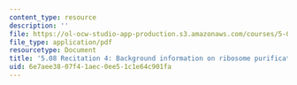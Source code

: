 ```yaml
---
content_type: resource
description: ''
file: https://ol-ocw-studio-app-production.s3.amazonaws.com/courses/5-08j-biological-chemistry-ii-spring-2016/6e7aee3807f41aec0ee51c1e64c901fa_MIT5_08jS16r4_handout.pdf
file_type: application/pdf
resourcetype: Document
title: '5.08 Recitation 4: Background information on ribosome purification'
uid: 6e7aee38-07f4-1aec-0ee5-1c1e64c901fa
---
```

